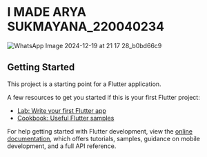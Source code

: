 #  I MADE ARYA SUKMAYANA_220040234


![WhatsApp Image 2024-12-19 at 21 17 28_b0bd66c9](https://github.com/user-attachments/assets/9dfb6ff4-ec1c-4754-99d7-1057d655596c)

## Getting Started

This project is a starting point for a Flutter application.

A few resources to get you started if this is your first Flutter project:

- [Lab: Write your first Flutter app](https://docs.flutter.dev/get-started/codelab)
- [Cookbook: Useful Flutter samples](https://docs.flutter.dev/cookbook)

For help getting started with Flutter development, view the
[online documentation](https://docs.flutter.dev/), which offers tutorials,
samples, guidance on mobile development, and a full API reference.
